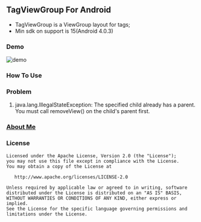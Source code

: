 ## TagViewGroup For Android

- TagViewGroup is a ViewGroup layout for tags;
- Min sdk on support is 15(Android 4.0.3)

### Demo

![demo](.gif)

### How To Use 


### Problem
1. java.lang.IllegalStateException: The specified child already has a parent. You must call removeView() on the child's parent first.

### [About Me](http://yuchao.wang)


### License

```
Licensed under the Apache License, Version 2.0 (the "License");
you may not use this file except in compliance with the License.
You may obtain a copy of the License at

   http://www.apache.org/licenses/LICENSE-2.0

Unless required by applicable law or agreed to in writing, software
distributed under the License is distributed on an "AS IS" BASIS,
WITHOUT WARRANTIES OR CONDITIONS OF ANY KIND, either express or implied.
See the License for the specific language governing permissions and
limitations under the License.
```